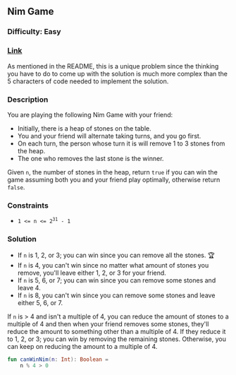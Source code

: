 ## Nim Game
### Difficulty: Easy
### [Link](https://leetcode.com/problems/nim-game/)

As mentioned in the README, this is a unique problem since the thinking you have to do to come up with the solution is much more complex than the 5 characters of code needed to implement the solution.

### Description

You are playing the following Nim Game with your friend:
- Initially, there is a heap of stones on the table.
- You and your friend will alternate taking turns, and you go first.
- On each turn, the person whose turn it is will remove 1 to 3 stones from the heap.
- The one who removes the last stone is the winner.

Given `n`, the number of stones in the heap, return `true` if you can win the game assuming both you and your friend play optimally, otherwise return `false`.

### Constraints
- <code>1 <= n <= 2<sup>31</sup> - 1</code>

### Solution

- If `n` is 1, 2, or 3; you can win since you can remove all the stones. :trophy:
- If `n` is 4, you can't win since no matter what amount of stones you remove, you'll leave either 1, 2, or 3 for your friend.
- If `n` is 5, 6, or 7; you can win since you can remove some stones and leave 4.
- If `n` is 8, you can't win since you can remove some stones and leave either 5, 6, or 7.

If `n` is > 4 and isn't a multiple of 4, you can reduce the amount of stones to a multiple of 4 and then when your friend removes some stones, they'll reduce the amount to something other than a multiple of 4. If they reduce it to 1, 2, or 3; you can win by removing the remaining stones. Otherwise, you can keep on reducing the amount to a multiple of 4.

```kotlin
fun canWinNim(n: Int): Boolean =
    n % 4 > 0
```